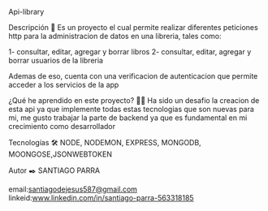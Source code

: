 Api-library

Descripción 📑
Es un proyecto el cual permite realizar diferentes peticiones http para la administracion de datos en una libreria, tales como:

1- consultar, editar, agregar y borrar libros
2- consultar, editar, agregar y borrar usuarios de la libreria

Ademas de eso, cuenta con una verificacion de autenticacion que permite acceder a los servicios de la app 

¿Qué he aprendido en este proyecto? 🙇🏻
Ha sido un desafio la creacion de esta api ya que implemente todas estas tecnologias que son nuevas para mi, me gusto trabajar la parte de backend ya que es fundamental en mi crecimiento como desarrollador

Tecnologías 🛠
NODE, NODEMON, EXPRESS, MONGODB, MOONGOSE,JSONWEBTOKEN

Autor ✒️
SANTIAGO PARRA

email:santiagodejesus587@gmail.com
linkeid:www.linkedin.com/in/santiago-parra-563318185

